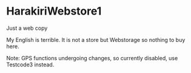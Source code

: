 # HarakiriWebstore1
Just a web copy

My English is terrible. It is not a store but Webstorage so nothing to buy here.

Note: GPS functions undergoing changes, so currently disabled, use Testcode3 instead.
